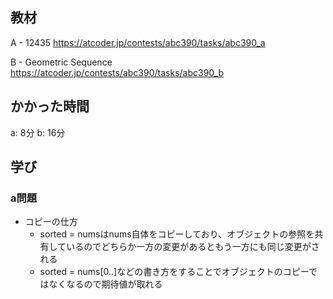 ## 教材

A - 12435
https://atcoder.jp/contests/abc390/tasks/abc390_a

B - Geometric Sequence
https://atcoder.jp/contests/abc390/tasks/abc390_b

## かかった時間
a: 8分
b: 16分

## 学び
### a問題
* コピーの仕方
  * sorted = numsはnums自体をコピーしており、オブジェクトの参照を共有しているのでどちらか一方の変更があるともう一方にも同じ変更がされる
  * sorted = nums[0..]などの書き方をすることでオブジェクトのコピーではなくなるので期待値が取れる